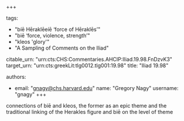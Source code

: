 +++

tags:
- "bíē Hēraklēeíē ‘force of Hēraklēs’"
- "biē ‘force, violence, strength’"
- "kleos &#39;glory&#39;"
- "A Sampling of Comments on the Iliad"

citable_urn: "urn:cts:CHS:Commentaries.AHCIP:Iliad.19.98.FnDzvK3"
target_urn: "urn:cts:greekLit:tlg0012.tlg001:19.98"
title: "Iliad 19.98"

authors:
- email: "gnagy@chs.harvard.edu"
  name: "Gregory Nagy"
  username: "gnagy"
+++

<p>connections of biē and kleos, the former as an epic theme and the traditional linking of the Herakles figure and biē on the level of theme</p>